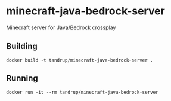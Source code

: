 # minecraft-java-bedrock-server
Minecraft server for Java/Bedrock crossplay

## Building

```
docker build -t tandrup/minecraft-java-bedrock-server .
```

## Running

```
docker run -it --rm tandrup/minecraft-java-bedrock-server
```
